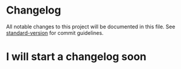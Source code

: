 # Changelog

All notable changes to this project will be documented in this file. See [standard-version](https://github.com/conventional-changelog/standard-version) for commit guidelines.

# I will start a changelog soon
